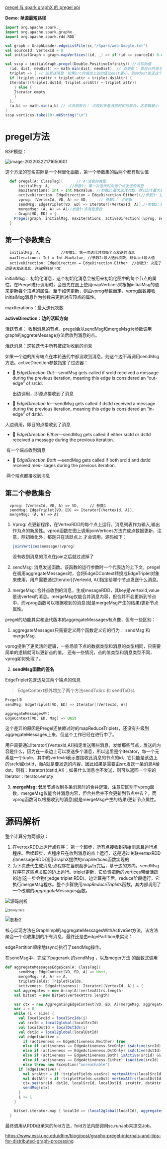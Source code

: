 [pregel 与 spark graphX 的 pregel api](https://blog.csdn.net/u013468917/article/details/51199808)

**Demo: 单源最短路径**

```scala
import org.apache.spark._
import org.apache.spark.graphx._
import org.apache.spark.rdd.RDD

val graph = GraphLoader.edgeListFile(sc,"/Spark/web-Google.txt")
val sourceId: VertexId = 0
val initialGraph = graph.mapVertices((id, _) => if (id == sourceId) 0.0 else Double.PositiveInfinity)

val sssp = initialGraph.pregel(Double.PositiveInfinity)( //点初始值
  (id, dist, newDist) => math.min(dist, newDist), // 点更新： 拿自己的值与消息做比较，取最小作为新值
  triplet => { // 边发送消息：如果src的值加上边的值比dest要小，则向dest发送这个较小的值给它，让它更新自己的值
  if (triplet.srcAttr + triplet.attr < triplet.dstAttr) {
  Iterator((triplet.dstId, triplet.srcAttr + triplet.attr))
    } else {
    Iterator.empty
    }
  },
  (a,b) => math.min(a,b) // 点消息聚合： 点收到多条消息时如何聚合，这里取最小
)
sssp.vertices.take(10).mkString("\n")

```



# pregel方法

BSP模型：

![image-20220322171650601](https://piggo-picture.oss-cn-hangzhou.aliyuncs.com/image/image-20220322171650601.png)



这个方法的签名实际是一个柯里化函数，第一个参数集的后两个都有默认值

```scala
  def pregel[A: ClassTag](      // A:消息的类型
      initialMsg: A,         //参数1: 第一次迭代时向每个点发送的消息
      maxIterations: Int = Int.MaxValue, //参数2:最大迭代次数，默认int最大值
      activeDirection: EdgeDirection = EdgeDirection.Either)(//参数3: 边激活条件(是否在下轮迭代发送消息)，详细解释见下文
      vprog: (VertexId, VD, A) => VD,     // 参数1： 点更新
      sendMsg: EdgeTriplet[VD, ED] => Iterator[(VertexId, A)],//参数2:消息发送(作用在边三元组上)
      mergeMsg: (A, A) => A)//参数3:点消息聚合
    : Graph[VD, ED] = {
    Pregel(graph, initialMsg, maxIterations, activeDirection)(vprog, sendMsg, mergeMsg)
  }
```

## 第一个参数集合

      initialMsg: A,         //参数1: 第一次迭代时向每个点发送的消息
      maxIterations: Int = Int.MaxValue, //参数2:最大迭代次数，默认int最大值
      activeDirection: EdgeDirection = EdgeDirection.Either  //参数3: 决定了边是否发送消息，详细解释见下文

initialMsg： 初始化消息，这个初始化消息会被用来初始化图中的每个节点的属性，在Pregel进行调用时，会首先在图上使用mapVertices来根据initialMsg的值来更新每个顶点的属性，至于如何更新，则由vprog参数而定，vprog函数接收initialMsg消息作为参数来更新对应顶点的属性。

maxIterations：最大迭代次数

**activeDirection：边的活跃方向**

活跃节点： 收到消息的节点，pregel会以sendMsg和mergeMsg为参数调用graph的aggreteMessage方法后收到消息的点。

活跃消息：这轮迭代中所有被成功收到的消息





如果一个边的所有端点在本轮迭代中都没收到消息，则这个边不再调用sendMsg方法。activeDirection参数指定了过滤器：

-   *EdgeDirection.Out*—sendMsg gets called if srcId received a message during the previous iteration, meaning this edge is considered an “out-edge” of srcId.

  出边调用，即源点接收到了消息

-   *EdgeDirection.In*—sendMsg gets called if dstId received a message during the previous iteration, meaning this edge is considered an “in-edge” of dstId.

 入边调用，即目的点接收到了消息

-   *EdgeDirection.Either*—sendMsg gets called if either srcId or dstId received a message during the previous iteration.

​		有一个端点收到消息

-   *EdgeDirection.Both* —sendMsg gets called if both srcId and dstId received mes- sages during the previous iteration.

​		两个端点都接收到消息





## 第二个参数集合

      vprog: (VertexId, VD, A) => VD,     // 参数1
      sendMsg: EdgeTriplet[VD, ED] => Iterator[(VertexId, A)],
      mergeMsg: (A, A) => A)

1. Vprog: 点更新程序，在VertexRDD的每个点上运行，消息列表作为输入,输出作为点的新属性。vprod函数在图上调用joinVertices方法完成点数据更新，注意，除初始化外，都是只在活跃点上 才会调用，源码如下：

   ```scala
   joinVertices(message)(vprog)
   ```

   没有收到消息的顶点在join之后就过滤掉了

2. sendMsg: 消息发送函数。该函数的运行参数时一个代表边的上下文，pregel在调用aggregateMessages时，会将EdgeDContext转换成EdgeTriplet对象来使用，用户需要通过Iterator[(VertexId, A)]指定给哪个节点发送什么消息。

3. mergeMsg: 合并点收到的消息，生成mesageRDD，其key是vertexId,value是该vertex的消息。mergeMsg仅能合并消息内容，但合并不会更新到节点中，而vprog函数可以根据收到的消息(就是mergeMsg产生的结果)更新节点属性。



pregel的功能其实和迭代版本的aggregateMessages有点像，但有一些区别：

1. aggregateMessages只需要定义两个函数定义它的行为： sendMsg 和 mergeMsg.

vprog提供了更灵活的逻辑，一些场景下点的数据类型和消息的类型相同，只需要简单的逻辑就可以更新点的值。 还有一些情况，点的值类型和消息类型不同，vprog如何处理？。

2. **sendMsg函数的签名**

EdgeTriplet包含边及其两个端点的信息

> EdgeContext额外增加了两个方法sendToSrc 和 sendToDst.

```scala
Pregel中
sendMsg: EdgeTriplet[VD, ED] => Iterator[(VertexId, A)]

aggregateMessages中：
EdgeContext[VD, ED, Msg] => Unit
```

这个差异的原因是Pregel还依赖过时的mapReduceTriplets，还没有升级到aggregateMessages上来，但这个工作已经在进行中了。

用户需要通过Iterator[(VertexId,A)]指定发送哪些消息，发给那些节点，发送的内容是什么，因为在一条边上可以发送多个消息，所以这里是个Iterator，每一个元素是一个tuple，其中的vertexId表示要接收此消息的节点的id，它只能是该边上的srcId或dstId，而A就是要发送的内容，因此如果是需要由src发送一条消息A给dst，则有：Iterator((dstId,A))；如果什么消息也不发送，则可以返回一个空的Iterator：Iterator.empty

3. **mergeMsg: 邻**居节点收到多条消息时的合并逻辑，注意它区别于vprog函数，mergeMsg仅能合并消息内容，但合并后并不会更新到节点中去？，而vprog函数可以根据收到的消息(就是mergeMsg产生的结果)更新节点属性。

# 源码解析

整个计算分为两部分：

1. 在vertexRDD上运行点程序： 第一个超步，所有点接收到初始消息且运行点程序。后续超步，点程序只在收到消息的点上运行，这是通过关联vertexRDD和messageRDD利用GraphX提供的mapVertices函数实现的
2. 为下次迭代生成消息:点程序在当前超步运行完后，基于边的方向，sendMsg程序在这些点关联的边上运行。triplet更新，它负责把新的vertices带给活跃的边(这一步会物化edge triplet RDD)。边计算完毕后，reduce阶段运行，它执行mergeMsg程序。整个步骤使用*mapReduceTriplets*函数，其内部调用了一个改编的*aggregateMessages*函数。



![源码剖析](https://piggo-picture.oss-cn-hangzhou.aliyuncs.com/image/20160913003817287.png)

<img src="https://piggo-picture.oss-cn-hangzhou.aliyuncs.com/image/pregel.png" alt="Smiley face" style="zoom:67%;" />

![剖析2](https://piggo-picture.oss-cn-hangzhou.aliyuncs.com/image/20160913003912326.png)







核心实现方法在GraphImpl的aggregateMessagesWithActiveSet方法，该方法聚合一个点收集到的所有消息，最终还是由edgePartition来实现：

edgePartition顺序地(sync)执行了sendMsg操作。

在sendMsg中，完成了pagerank 的sendMsg ，以及meger方法 的函数式调用

```scala
def aggregateMessagesEdgeScan[A: ClassTag](
      sendMsg: EdgeContext[VD, ED, A] => Unit,
      mergeMsg: (A, A) => A,
      tripletFields: TripletFields,
      activeness: EdgeActiveness): Iterator[(VertexId, A)] = {
    val aggregates = new Array[A](vertexAttrs.length)
    val bitset = new BitSet(vertexAttrs.length)

    var ctx = new AggregatingEdgeContext[VD, ED, A](mergeMsg, aggregates, bitset)
    var i = 0
    while (i < size) {
      val localSrcId = localSrcIds(i)
      val srcId = local2global(localSrcId)
      val localDstId = localDstIds(i)
      val dstId = local2global(localDstId)
      val edgeIsActive =
        if (activeness == EdgeActiveness.Neither) true
        else if (activeness == EdgeActiveness.SrcOnly) isActive(srcId)
        else if (activeness == EdgeActiveness.DstOnly) isActive(dstId)
        else if (activeness == EdgeActiveness.Both) isActive(srcId) && isActive(dstId)
        else if (activeness == EdgeActiveness.Either) isActive(srcId) || isActive(dstId)
        else throw new Exception("unreachable")
      if (edgeIsActive) {
        val srcAttr = if (tripletFields.useSrc) vertexAttrs(localSrcId) else null.asInstanceOf[VD]
        val dstAttr = if (tripletFields.useDst) vertexAttrs(localDstId) else null.asInstanceOf[VD]
        ctx.set(srcId, dstId, localSrcId, localDstId, srcAttr, dstAttr, data(i))
        sendMsg(ctx)
      }
      i += 1
    }

    bitset.iterator.map { localId => (local2global(localId), aggregates(localId)) }
  }
```



最终调用从RDD继承来的fold方法，fold方法内部调用sc.runJob来提交Job。

https://www.essi.upc.edu/dtim/blog/post/graphx-pregel-internals-and-tips-for-distributed-graph-processing

